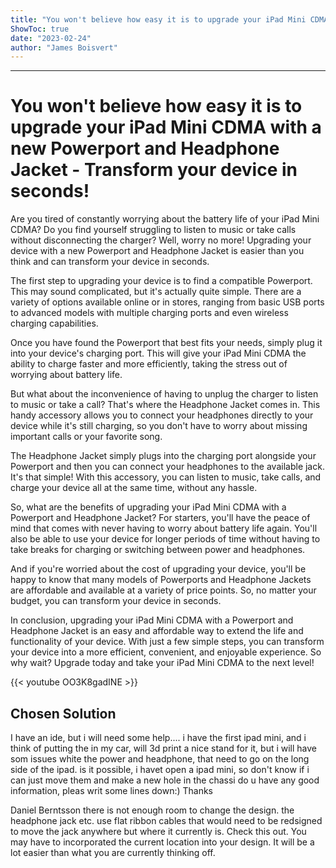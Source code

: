 ```yaml
---
title: "You won't believe how easy it is to upgrade your iPad Mini CDMA with a new Powerport and Headphone Jacket - Transform your device in seconds!"
ShowToc: true 
date: "2023-02-24"
author: "James Boisvert"
---
```

*****
# You won't believe how easy it is to upgrade your iPad Mini CDMA with a new Powerport and Headphone Jacket - Transform your device in seconds!

Are you tired of constantly worrying about the battery life of your iPad Mini CDMA? Do you find yourself struggling to listen to music or take calls without disconnecting the charger? Well, worry no more! Upgrading your device with a new Powerport and Headphone Jacket is easier than you think and can transform your device in seconds.

The first step to upgrading your device is to find a compatible Powerport. This may sound complicated, but it's actually quite simple. There are a variety of options available online or in stores, ranging from basic USB ports to advanced models with multiple charging ports and even wireless charging capabilities.

Once you have found the Powerport that best fits your needs, simply plug it into your device's charging port. This will give your iPad Mini CDMA the ability to charge faster and more efficiently, taking the stress out of worrying about battery life.

But what about the inconvenience of having to unplug the charger to listen to music or take a call? That's where the Headphone Jacket comes in. This handy accessory allows you to connect your headphones directly to your device while it's still charging, so you don't have to worry about missing important calls or your favorite song.

The Headphone Jacket simply plugs into the charging port alongside your Powerport and then you can connect your headphones to the available jack. It's that simple! With this accessory, you can listen to music, take calls, and charge your device all at the same time, without any hassle.

So, what are the benefits of upgrading your iPad Mini CDMA with a Powerport and Headphone Jacket? For starters, you'll have the peace of mind that comes with never having to worry about battery life again. You'll also be able to use your device for longer periods of time without having to take breaks for charging or switching between power and headphones.

And if you're worried about the cost of upgrading your device, you'll be happy to know that many models of Powerports and Headphone Jackets are affordable and available at a variety of price points. So, no matter your budget, you can transform your device in seconds.

In conclusion, upgrading your iPad Mini CDMA with a Powerport and Headphone Jacket is an easy and affordable way to extend the life and functionality of your device. With just a few simple steps, you can transform your device into a more efficient, convenient, and enjoyable experience. So why wait? Upgrade today and take your iPad Mini CDMA to the next level!

{{< youtube OO3K8gadINE >}} 



## Chosen Solution
 I have an ide, but i will need some help....
i have the first ipad mini, and i think of putting the in my car, will 3d print a nice stand for it, but i will have som issues white the power and headphone, that need to go on the long side of the ipad.  is it possible, i havet open a ipad mini, so don't know if i can just move them and make a new hole in the chassi
do u have any good information, pleas writ some lines down:)
Thanks

 Daniel Berntsson there is not enough room to change the design. the headphone jack etc. use flat ribbon cables that would need to be redsigned to move the jack anywhere but where it currently is. Check this out. You may have to incorporated the current location into your design. It will be a lot easier than what you are currently thinking off.




